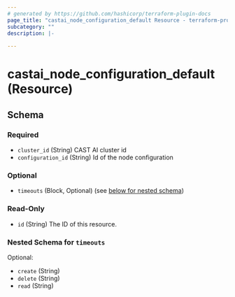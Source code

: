 ```yaml
---
# generated by https://github.com/hashicorp/terraform-plugin-docs
page_title: "castai_node_configuration_default Resource - terraform-provider-castai"
subcategory: ""
description: |-
  
---
```


# castai_node_configuration_default (Resource)





<!-- schema generated by tfplugindocs -->
## Schema

### Required

- `cluster_id` (String) CAST AI cluster id
- `configuration_id` (String) Id of the node configuration

### Optional

- `timeouts` (Block, Optional) (see [below for nested schema](#nestedblock--timeouts))

### Read-Only

- `id` (String) The ID of this resource.

<a id="nestedblock--timeouts"></a>
### Nested Schema for `timeouts`

Optional:

- `create` (String)
- `delete` (String)
- `read` (String)


